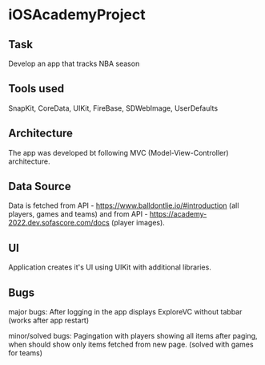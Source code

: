 # iOSAcademyProject

## Task

Develop an app that tracks NBA season

## Tools used

SnapKit, CoreData, UIKit, FireBase, SDWebImage, UserDefaults

## Architecture

The app was developed bt following MVC (Model-View-Controller) architecture.

## Data Source

Data is fetched from API - https://www.balldontlie.io/#introduction (all players, games and teams) and from API - https://academy-2022.dev.sofascore.com/docs (player images).

## UI
Application creates it's UI using UIKit with additional libraries.

## Bugs
major bugs: After logging in the app displays ExploreVC without tabbar (works after app restart)

minor/solved bugs: Pagingation with players showing all items after paging, when should show only items fetched from new page. (solved with games for teams)


